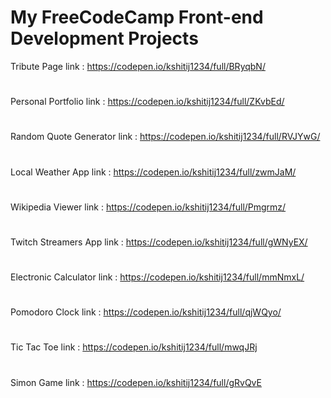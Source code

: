 # My FreeCodeCamp Front-end Development Projects

Tribute Page link : https://codepen.io/kshitij1234/full/BRyqbN/
# 
Personal Portfolio link : https://codepen.io/kshitij1234/full/ZKvbEd/
# 
Random Quote Generator link : https://codepen.io/kshitij1234/full/RVJYwG/
#
Local Weather App link : https://codepen.io/kshitij1234/full/zwmJaM/
#
Wikipedia Viewer link : https://codepen.io/kshitij1234/full/Pmgrmz/
#
Twitch Streamers App link : https://codepen.io/kshitij1234/full/gWNyEX/
#
Electronic Calculator link : https://codepen.io/kshitij1234/full/mmNmxL/
#
Pomodoro Clock link : https://codepen.io/kshitij1234/full/qjWQyo/
#
Tic Tac Toe link : https://codepen.io/kshitij1234/full/mwqJRj
#
Simon Game link : https://codepen.io/kshitij1234/full/gRvQvE
